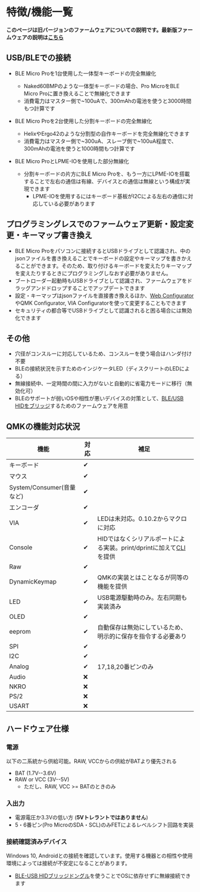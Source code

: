 # 特徴/機能一覧

**このページは旧バージョンのファームウェアについての説明です。最新版ファームウェアの説明は[こちら](../v1/README.md)**

## USB/BLEでの接続
- BLE Micro Proを1台使用した一体型キーボードの完全無線化
  - Naked60BMPのような一体型キーボードの場合、Pro MicroをBLE Micro Proに置き換えることで無線化できます
  - 消費電力はマスター側で\~100uAで、300mAhの電池を使うと3000時間もつ計算です

- BLE Micro Proを2台使用した分割キーボードの完全無線化
  - HelixやErgo42のような分割型の自作キーボードを完全無線化できます
  - 消費電力はマスター側で\~300uA、スレーブ側で\~100uA程度で、300mAhの電池を使うと1000時間もつ計算です

- BLE Micro ProとLPME-IOを使用した部分無線化
  - 分割キーボードの片方にBLE Micro Proを、もう一方にLPME-IOを搭載することで左右の通信は有線、デバイスとの通信は無線という構成が実現できます
    - LPME-IOを使用するにはキーボード基板がI2Cによる左右の通信に対応している必要があります 


## プログラミングレスでのファームウェア更新・設定変更・キーマップ書き換え
  - BLE Micro Proをパソコンに接続するとUSBドライブとして認識され、中のjsonファイルを書き換えることでキーボードの設定やキーマップを書きかえることができます。そのため、取り付けるキーボードを変えたりキーマップを変えたりするときにプログラミングしなおす必要がありません。
  - ブートローダー起動時もUSBドライブとして認識され、ファームウェアをドラッグアンドドロップすることでアップデートできます
  - 設定・キーマップはjsonファイルを直接書き換えるほか、[Web Configurator](getting_started.md#ble-micro-pro-web-configuratorを使う)やQMK Configurator, VIA Configuratorを使って変更することもできます
  - セキュリティの都合等でUSBドライブとして認識されると困る場合には無効化できます

## その他

- 穴径がコンスルーに対応しているため、コンスルーを使う場合はハンダ付け不要
- BLEの接続状況を示すためのインジケータLED（ディスクリートのLEDによる）
- 無線接続中、一定時間の間に入力がないと自動的に省電力モードに移行（無効化可）
- BLEのサポートが弱いOSや相性が悪いデバイスの対策として、[BLE/USB HIDをブリッジ](bridge_dongle.md)するためのファームウェアを用意

## QMKの機能対応状況
|機能|対応|補足|
|--|--|--|
|キーボード|✔|
|マウス|✔|
|System/Consumer(音量など)|✔|
|エンコーダ|✔|
|VIA|✔|LEDは未対応。0.10.2からマクロに対応|
|Console|✔|HIDではなくシリアルポートによる実装。print/dprintに加えて[CLI](cli.md)を提供|
|Raw|✔|
|DynamicKeymap|✔|QMKの実装とはことなるが同等の機能を提供|
|LED|✔|USB電源駆動時のみ。左右同期も実装済み|
|OLED|✔|
|eeprom|✔|自動保存は無効にしているため、明示的に保存を指令する必要あり|
|SPI|✔|
|I2C|✔|
|Analog|✔|17,18,20番ピンのみ|
|Audio|❌|
|NKRO|❌|
|PS/2|❌|
|USART|❌|

## ハードウェア仕様

### 電源
以下の二系統から供給可能。RAW, VCCからの供給がBATより優先される
  - BAT (1.7V--3.6V)
  - RAW or VCC (3V--5V)
    - ただし、RAW, VCC >= BATのときのみ

### 入出力
  - 電源電圧か3.3Vの低い方 (**5Vトレラントではありません**)
  - 5・6番ピン(Pro MicroのSDA・SCL)のみFETによるレベルシフト回路を実装

### 接続確認済みデバイス

Windows 10, Androidとの接続を確認しています。使用する機器との相性や使用環境によっては接続が不安定になることがあります。
- [BLE-USB HIDブリッジドングル](bridge_dongle.md)を使うことでOSに依存せずに無線接続できます

